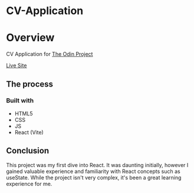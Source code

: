 # CV-Application

# Overview

CV Application for [The Odin Project](https://www.theodinproject.com/lessons/node-path-react-new-cv-application)

[Live Site](https://purpleboxe.github.io/CV-Application/)

## The process

### Built with

- HTML5
- CSS
- JS
- React (Vite)

## Conclusion

This project was my first dive into React. It was daunting initially, however I gained valuable experience and familiarity with React concepts such as useState. While the project isn't very complex, it's been a great learning experience for me.
